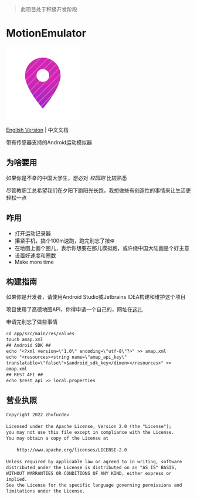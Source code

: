 > 此项目处于积极开发阶段

# MotionEmulator

<img src="logo.svg" width="200">

[English Version](https://github.com/Xposed-Modules-Repo/com.zhufucdev.motion_emulator/blob/main/README.md) | 中文文档

带有传感器支持的Android运动模拟器

## 为啥要用

如果你是不幸的中国大学生，想必对 _校园跑_ 比较熟悉

尽管教职工总希望我们在夕阳下跑阳光长跑，我想做些有创造性的事情来让生活更轻松一点

## 咋用

* 打开运动记录器
* 攥紧手机，搞个100m速跑，跑完别忘了按`停`
* 在地图上画个圈儿，表示你想要在那儿模拟跑，或许绕中国大陆画是个好主意
* 设置好速度和圈数
* Make more time

## 构建指南

如果你是开发者，请使用Android Studio或Jetbrains IDEA构建和维护这个项目


项目使用了高德地图API，你得申请一个自己的，网址在[这儿](https://console.amap.com/dev/key/app)

申请完别忘了做些事情
```shell
cd app/src/main/res/values
touch amap.xml
## Android SDK ##
echo "<?xml version=\"1.0\" encoding=\"utf-8\"?>" >> amap.xml
echo "<resources><string name=\"amap_api_key\" translatable=\"false\">$android_sdk_key</dimen></resources>" >> amap.xml
## REST API ##
echo $rest_api >> local.properties
```

## 营业执照

```
Copyright 2022 zhufucdev

Licensed under the Apache License, Version 2.0 (the "License");
you may not use this file except in compliance with the License.
You may obtain a copy of the License at

    http://www.apache.org/licenses/LICENSE-2.0

Unless required by applicable law or agreed to in writing, software
distributed under the License is distributed on an "AS IS" BASIS,
WITHOUT WARRANTIES OR CONDITIONS OF ANY KIND, either express or implied.
See the License for the specific language governing permissions and
limitations under the License.
```